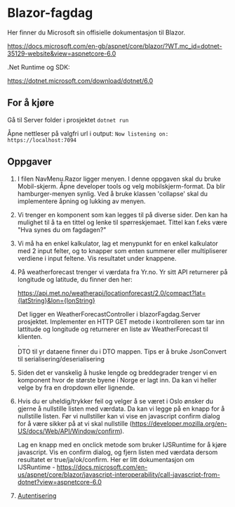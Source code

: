 # Blazor-fagdag

Her finner du Microsoft sin offisielle dokumentasjon til Blazor.

<https://docs.microsoft.com/en-gb/aspnet/core/blazor/?WT.mc_id=dotnet-35129-website&view=aspnetcore-6.0>

.Net Runtime og SDK:

<https://dotnet.microsoft.com/download/dotnet/6.0>

## For å kjøre

Gå til Server folder i prosjektet
`dotnet run`

Åpne nettleser på valgfri url i output:
`Now listening on: https://localhost:7094`

## Oppgaver

1. I filen NavMenu.Razor ligger menyen. I denne oppgaven skal du bruke Mobil-skjerm. Åpne developer tools og velg mobilskjerm-format. Da blir hamburger-menyen synlig. Ved å bruke klassen 'collapse' skal du implementere åpning og lukking av menyen.
2. Vi trenger en komponent som kan legges til på diverse sider. Den kan ha mulighet til å ta en tittel og lenke til spørreskjemaet. Tittel kan f.eks være "Hva synes du om fagdagen?"
3. Vi må ha en enkel kalkulator, lag et menypunkt for en enkel kalkulator med 2 input felter, og to knapper som enten summerer eller multipliserer verdiene i input feltene. Vis resultatet under knappene.
4. På weatherforecast trenger vi værdata fra Yr.no.
   Yr sitt API returnerer på longitude og latitude, du finner den her:

   <https://api.met.no/weatherapi/locationforecast/2.0/compact?lat={latString}&lon={lonString}>

   Det ligger en WeatherForecastController i blazorFagdag.Server prosjektet. Implementer en HTTP GET metode i kontrolleren som tar inn lattitude og longitude og returnerer en liste av WeatherForecast til klienten.<br/>.<br/>DTO til yr dataene finner du i DTO mappen. Tips er å bruke JsonConvert til serialisering/deserialisering

5. Siden det er vanskelig å huske lengde og breddegrader trenger vi en komponent hvor de største byene i Norge er lagt inn. Da kan vi heller velge by fra en dropdown eller lignende.
6. Hvis du er uheldig/trykker feil og velger å se været i Oslo ønsker du gjerne å nullstille listen med værdata. Da kan vi legge på en knapp for å nullstille listen. Før vi nullstiller kan vi vise en javascript confirm dialog for å være sikker på at vi skal nullstille (<https://developer.mozilla.org/en-US/docs/Web/API/Window/confirm>).

   Lag en knapp med en onclick metode som bruker IJSRuntime for å kjøre javascript. Vis en confirm dialog, og fjern listen med værdata dersom resultatet er true/ja/ok/confirm. Her er litt dokumentasjon om IJSRuntime - <https://docs.microsoft.com/en-us/aspnet/core/blazor/javascript-interoperability/call-javascript-from-dotnet?view=aspnetcore-6.0>

7. [Autentisering](/Authentication.md)
